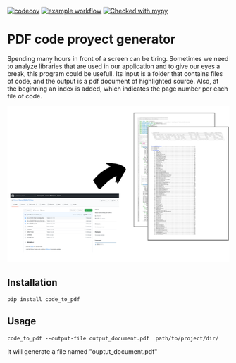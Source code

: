 [![codecov](https://codecov.io/gh/isidroas/code_to_pdf/branch/main/graph/badge.svg)](https://codecov.io/gh/isidroas/code_to_pdf)
[![example workflow](https://github.com/isidroas/code_to_pdf/actions/workflows/github-actions-test.yaml/badge.svg)](https://github.com/isidroas/code_to_pdf/actions/workflows/github-actions-test.yaml)
[![Checked with mypy](http://www.mypy-lang.org/static/mypy_badge.svg)](http://mypy-lang.org/)


# PDF code proyect generator

Spending many hours in front of a screen can be tiring. Sometimes we need to analyze libraries that are used in our application and to give our eyes a break, this program could be usefull. Its input is a folder that contains files of code, and the output is a pdf document of highlighted source. Also, at the beginning an index is added, which indicates the page number per each file of code.

![Image conversion](conversion.svg)

## Installation
```bash
pip install code_to_pdf
```

## Usage
```
code_to_pdf --output-file output_document.pdf  path/to/project/dir/
```
It will generate a file named "ouptut_document.pdf"
